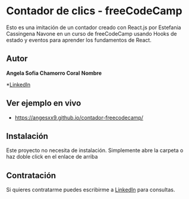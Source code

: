 # Contador de clics - freeCodeCamp

Esto es una imitación de un contador creado con React.js por Estefania Cassingena Navone en un curso de freeCodeCamp usando Hooks de estado y eventos para aprender los fundamentos de React.

## Autor
**Angela Sofia Chamorro Coral**
**Nombre**

*[LinkedIn](https://www.linkedin.com/in/angela-sofia-chamorro-coral-693968251/)

## Ver ejemplo en vivo
- https://angesxx9.github.io/contador-freecodecamp/

## Instalación
Este proyecto no necesita de instalación. Simplemente abre la carpeta o haz doble click en el enlace de arriba

## Contratación
Si quieres contratarme puedes escribirme a [LinkedIn](https://www.linkedin.com/in/angela-sofia-chamorro-coral-693968251/) para consultas.
